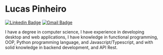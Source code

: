 # Lucas Pinheiro

[![Linkedin Badge](https://img.shields.io/badge/-Lucas%20Pinheiro-6633cc?style=flat-square&logo=Linkedin&logoColor=white&link=https://www.linkedin.com/in/lucas-pinheiro-462794152/)](https://www.linkedin.com/in/lucas-pinheiro-462794152/) 
[![Gmail Badge](https://img.shields.io/badge/lucas4pinheiro@gmail.com-6633cc?style=flat-square&logo=Gmail&logoColor=white&link=mailto:lucas4pinheiro@gmail.com)](mailto:lucas4pinheiro@gmail.com)

I have a degree in computer science, I have experience in developing desktop and web applications, I have knowledge in functional programming, OOP, Python programming language, and Javascript/Typescript, and with solid knowledge in backend development, and API Rest.
